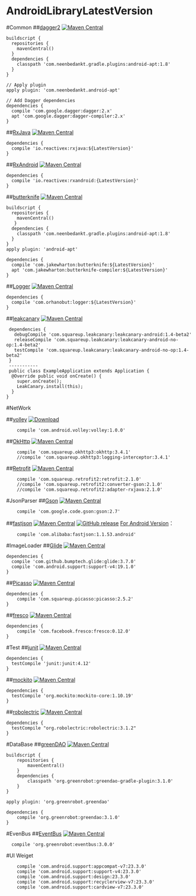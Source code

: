 # AndroidLibraryLatestVersion
#Common
##[dagger2](https://github.com/google/dagger) [![Maven Central](https://maven-badges.herokuapp.com/maven-central/com.google.dagger/dagger/badge.svg)](https://maven-badges.herokuapp.com/maven-central/cz.jirutka.rsql/rsql-parser)

```
buildscript {
  repositories {
    mavenCentral()
  }
  dependencies {
    classpath 'com.neenbedankt.gradle.plugins:android-apt:1.8'
  }
}

// Apply plugin
apply plugin: 'com.neenbedankt.android-apt'

// Add Dagger dependencies
dependencies {
  compile 'com.google.dagger:dagger:2.x'
  apt 'com.google.dagger:dagger-compiler:2.x'
}
```
##[RxJava](https://github.com/ReactiveX/RxJava) [![Maven Central](https://maven-badges.herokuapp.com/maven-central/io.reactivex/rxjava/badge.svg)](https://maven-badges.herokuapp.com/maven-central/cz.jirutka.rsql/rsql-parser)
```
dependencies {
  compile 'io.reactivex:rxjava:${LatestVersion}'
}
```
##[RxAndroid](https://github.com/ReactiveX/RxAndroid) [![Maven Central](https://maven-badges.herokuapp.com/maven-central/io.reactivex/rxandroid/badge.svg)](https://maven-badges.herokuapp.com/maven-central/cz.jirutka.rsql/rsql-parser)
```
dependencies {
  compile 'io.reactivex:rxandroid:{LatestVersion}'
}
```
##[butterknife](https://github.com/JakeWharton/butterknife) [![Maven Central](https://maven-badges.herokuapp.com/maven-central/com.jakewharton/butterknife/badge.svg)](https://maven-badges.herokuapp.com/maven-central/cz.jirutka.rsql/rsql-parser)

```
buildscript {
  repositories {
    mavenCentral()
   }
  dependencies {
    classpath 'com.neenbedankt.gradle.plugins:android-apt:1.8'
  }
}
apply plugin: 'android-apt'

dependencies {
  compile 'com.jakewharton:butterknife:${LatestVersion}'
  apt 'com.jakewharton:butterknife-compiler:${LatestVersion}'
}
```
##[Logger](https://github.com/orhanobut/logger) [![Maven Central](https://maven-badges.herokuapp.com/maven-central/com.orhanobut/logger/badge.svg)](https://maven-badges.herokuapp.com/maven-central/cz.jirutka.rsql/rsql-parser)
```
dependencies {
  compile 'com.orhanobut:logger:${LatestVersion}'
}
```
##[leakcanary](https://github.com/square/leakcanary) [![Maven Central](https://maven-badges.herokuapp.com/maven-central/com.squareup.leakcanary/leakcanary-android/badge.svg)](https://maven-badges.herokuapp.com/maven-central/cz.jirutka.rsql/rsql-parser)
```
 dependencies {
   debugCompile 'com.squareup.leakcanary:leakcanary-android:1.4-beta2'
   releaseCompile 'com.squareup.leakcanary:leakcanary-android-no-op:1.4-beta2'
   testCompile 'com.squareup.leakcanary:leakcanary-android-no-op:1.4-beta2'
 }
 -----------
 public class ExampleApplication extends Application {
  @Override public void onCreate() {
    super.onCreate();
    LeakCanary.install(this);
  }
}
```

#NetWork

##[volley](https://bintray.com/android/android-utils/com.android.volley.volley) [![Download](https://api.bintray.com/packages/android/android-utils/com.android.volley.volley/images/download.svg) ](https://bintray.com/android/android-utils/com.android.volley.volley/_latestVersion)
```
    compile 'com.android.volley:volley:1.0.0'
```

##[OkHttp](https://github.com/square/okhttp) [![Maven Central](https://maven-badges.herokuapp.com/maven-central/com.squareup.okhttp3/okhttp/badge.svg)](https://maven-badges.herokuapp.com/maven-central/cz.jirutka.rsql/rsql-parser)
```
    compile 'com.squareup.okhttp3:okhttp:3.4.1'
    //compile 'com.squareup.okhttp3:logging-interceptor:3.4.1'
```

##[Retrofit](https://github.com/square/retrofit) [![Maven Central](https://maven-badges.herokuapp.com/maven-central/com.squareup.retrofit2/retrofit/badge.svg)](https://maven-badges.herokuapp.com/maven-central/cz.jirutka.rsql/rsql-parser)
```
    compile 'com.squareup.retrofit2:retrofit:2.1.0'
    //compile 'com.squareup.retrofit2:converter-gson:2.1.0'
    //compile 'com.squareup.retrofit2:adapter-rxjava:2.1.0'
```

#JsonParser
##[Gson](https://github.com/google/gson) [![Maven Central](https://maven-badges.herokuapp.com/maven-central/com.google.code.gson/gson/badge.svg)](https://maven-badges.herokuapp.com/maven-central/cz.jirutka.rsql/rsql-parser)
```
    compile 'com.google.code.gson:gson:2.7'
```

##[fastjson](https://github.com/alibaba/fastjson) [![Maven Central](https://maven-badges.herokuapp.com/maven-central/com.alibaba/fastjson/badge.svg)](https://maven-badges.herokuapp.com/maven-central/cz.jirutka.rsql/rsql-parser) [![GitHub release](https://img.shields.io/github/release/alibaba/fastjson.svg)](https://github.com/alibaba/fastjson/releases)
[For Android Version](http://search.maven.org/#search%7Cgav%7C1%7Cg%3A%22com.alibaba%22%20AND%20a%3A%22fastjson%22)：
```
    compile 'com.alibaba:fastjson:1.1.53.android'
```

#ImageLoader
##[Glide](https://github.com/bumptech/glide) [![Maven Central](https://maven-badges.herokuapp.com/maven-central/com.github.bumptech.glide/glide/badge.svg)](https://maven-badges.herokuapp.com/maven-central/cz.jirutka.rsql/rsql-parser)
```
dependencies {
  compile 'com.github.bumptech.glide:glide:3.7.0'
  compile 'com.android.support:support-v4:19.1.0'
}
```
##[Picasso](https://github.com/square/picasso) [![Maven Central](https://maven-badges.herokuapp.com/maven-central/com.squareup.picasso/picasso/badge.svg)](https://maven-badges.herokuapp.com/maven-central/cz.jirutka.rsql/rsql-parser)
```
dependencies {
    compile 'com.squareup.picasso:picasso:2.5.2'
}
```
##[fresco](https://github.com/facebook/fresco) [![Maven Central](https://maven-badges.herokuapp.com/maven-central/com.facebook.fresco/fresco/badge.svg)](https://maven-badges.herokuapp.com/maven-central/cz.jirutka.rsql/rsql-parser)
```
dependencies {
    compile 'com.facebook.fresco:fresco:0.12.0'
}
```

#Test
##[junit](https://github.com/junit-team/junit4) [![Maven Central](https://maven-badges.herokuapp.com/maven-central/junit/junit/badge.svg)](https://maven-badges.herokuapp.com/maven-central/cz.jirutka.rsql/rsql-parser)
```
dependencies {
  testCompile 'junit:junit:4.12'
}
```
##[mockito](https://github.com/mockito/mockito) [![Maven Central](https://maven-badges.herokuapp.com/maven-central/org.mockito/mockito-core/badge.svg)](https://maven-badges.herokuapp.com/maven-central/cz.jirutka.rsql/rsql-parser)
```
dependencies {
  testCompile 'org.mockito:mockito-core:1.10.19'
}
```
##[robolectric](https://github.com/robolectric/robolectric/) [![Maven Central](https://maven-badges.herokuapp.com/maven-central/org.robolectric/robolectric/badge.svg)](https://maven-badges.herokuapp.com/maven-central/cz.jirutka.rsql/rsql-parser)
```
dependencies {
  testCompile "org.robolectric:robolectric:3.1.2"
}
```

#DataBase
##[greenDAO](https://github.com/greenrobot/greenDAO) [![Maven Central](https://maven-badges.herokuapp.com/maven-central/org.greenrobot/greendao/badge.svg)](https://maven-badges.herokuapp.com/maven-central/cz.jirutka.rsql/rsql-parser)
```
buildscript {
    repositories {
        mavenCentral()
    }
    dependencies {
        classpath 'org.greenrobot:greendao-gradle-plugin:3.1.0'
    }
}

apply plugin: 'org.greenrobot.greendao'

dependencies {
    compile 'org.greenrobot:greendao:3.1.0'
}
```

#EvenBus
##[EventBus](https://github.com/greenrobot/EventBus) [![Maven Central](https://maven-badges.herokuapp.com/maven-central/org.greenrobot/eventbus/badge.svg)](https://maven-badges.herokuapp.com/maven-central/cz.jirutka.rsql/rsql-parser)
```
  compile 'org.greenrobot:eventbus:3.0.0'
```

#UI Weiget
```
    compile 'com.android.support:appcompat-v7:23.3.0'
    compile 'com.android.support:support-v4:23.3.0'
    compile 'com.android.support:design:23.3.0'
    compile 'com.android.support:recyclerview-v7:23.3.0'
    compile 'com.android.support:cardview-v7:23.3.0'
```
